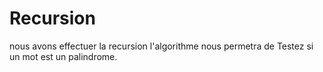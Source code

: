 # Recursion
nous avons effectuer la recursion l'algorithme nous permetra de Testez si un mot est un palindrome.
